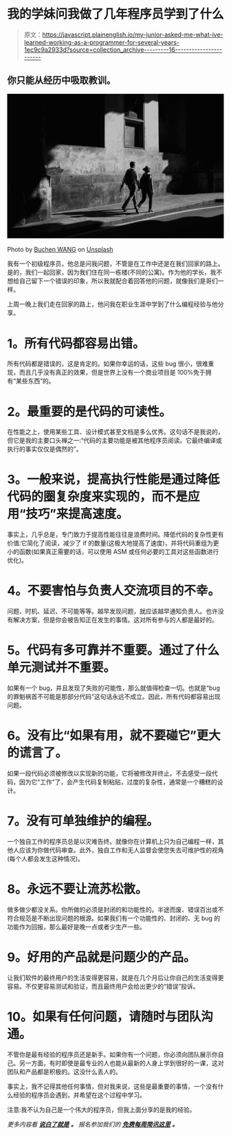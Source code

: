 # 我的学妹问我做了几年程序员学到了什么

> 原文：<https://javascript.plainenglish.io/my-junior-asked-me-what-ive-learned-working-as-a-programmer-for-several-years-1ec9c9a2933d?source=collection_archive---------16----------------------->

## 你只能从经历中吸取教训。

![](img/3b3af80af3fd22d50a747fe88b669035.png)

Photo by [Buchen WANG](https://unsplash.com/@bclefou?utm_source=medium&utm_medium=referral) on [Unsplash](https://unsplash.com?utm_source=medium&utm_medium=referral)

我有一个初级程序员，他总是问我问题，不管是在工作中还是在我们回家的路上。是的，我们一起回家，因为我们住在同一栋楼(不同的公寓)。作为他的学长，我不想给自己留下一个错误的印象，所以我就配合着回答他的问题，就像我们是哥们一样。

上周一晚上我们走在回家的路上，他问我在职业生涯中学到了什么编程经验与他分享。

# **1。所有代码都容易出错。**

所有代码都是错误的，这是肯定的。如果你幸运的话，这些 bug 很小，很难重现，而且几乎没有真正的效果，但是世界上没有一个商业项目是 100%免于拥有“某些东西”的。

# **2。最重要的是代码的可读性。**

在性能之上，使用某些工具、设计模式甚至文档是多么优秀。这句话不是我说的，但它是我的主要口头禅之一:“代码的主要功能是被其他程序员阅读。它最终编译或执行的事实仅仅是偶然的”。

# **3。一般来说，提高执行性能是通过降低代码的圈复杂度来实现的，而不是应用“技巧”来提高速度。**

事实上，几乎总是，专门致力于提高性能往往是浪费时间。降低代码的复杂性更有价值:它简化了阅读，减少了 if 的数量(这极大地提高了速度)，并将代码重组为更小的函数(如果真正需要的话，可以使用 ASM 或任何必要的工具对这些函数进行优化)。

# **4。不要害怕与负责人交流项目的不幸。**

问题、时机、延迟、不可能等等。越早发现问题，就应该越早通知负责人。也许没有解决方案，但是你会被告知正在发生的事情。这对所有参与的人都是最好的。

# **5。代码有多可靠并不重要。通过了什么单元测试并不重要。**

如果有一个 bug，并且发现了失败的可能性，那么就值得检查一切。也就是“bug 的罪魁祸首不可能是那部分代码”这句话永远不成立。因此，所有代码都容易出现问题。

# **6。没有比“如果有用，就不要碰它”更大的谎言了。**

如果一段代码必须被修改以实现新的功能，它将被修改并终止。不去感受一段代码，因为它“工作”了，会产生代码复制粘贴，过度的复杂性，通常是一个糟糕的设计。

# **7。没有可单独维护的编程。**

一个独自工作的程序员总是以灾难告终。就像你在计算机上只为自己编程一样，其他人应该为你做代码审查。此外，独自工作和无人监督会使您失去可维护性的视角(每个人都会发生这种情况)。

# **8。永远不要让流苏松散。**

做多做少都没关系。你所做的必须是封闭的和功能性的。半途而废、错误百出或不符合规范是不断出现问题的根源。如果我们有一个功能性的、封闭的、无 bug 的功能作为回报，那么最好是晚一点或者少生产一些。

# **9。好用的产品就是问题少的产品。**

让我们软件的最终用户的生活变得更容易，就是在几个月后让你自己的生活变得更容易。不仅更容易测试和验证，而且最终用户会给出更少的“错误”投诉。

# **10。如果有任何问题，请随时与团队沟通。**

不管你是最有经验的程序员还是新手。如果你有一个问题，你必须向团队展示你自己。另一方面，有时即使是最专业的人也能从最新的人身上学到很好的一课，这对团队和产品都是积极的。这没什么丢人的。

事实上，我不记得其他任何事情，但对我来说，这些是最重要的事情，一个没有什么经验的程序员会遇到，并希望在这个过程中学习。

注意:我不认为自己是一个伟大的程序员，但我上面分享的是我的经验。

*更多内容看* [***说白了就是***](http://plainenglish.io/) ***。*** *报名参加我们的* [***免费每周简讯这里***](http://newsletter.plainenglish.io/) ***。***